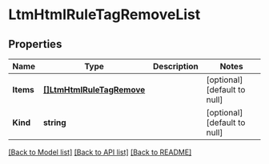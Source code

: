 # LtmHtmlRuleTagRemoveList

## Properties
Name | Type | Description | Notes
------------ | ------------- | ------------- | -------------
**Items** | [**[]LtmHtmlRuleTagRemove**](ltm_htmlRule_tagRemove.md) |  | [optional] [default to null]
**Kind** | **string** |  | [optional] [default to null]

[[Back to Model list]](../README.md#documentation-for-models) [[Back to API list]](../README.md#documentation-for-api-endpoints) [[Back to README]](../README.md)


